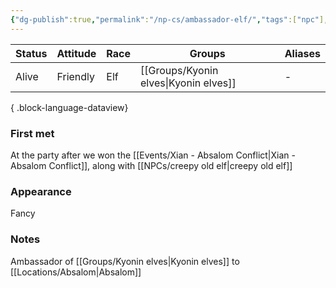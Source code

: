 ```yaml
---
{"dg-publish":true,"permalink":"/np-cs/ambassador-elf/","tags":["npc"],"dgShowBacklinks":true,"dgShowLocalGraph":true,"noteIcon":"npc","created":"2023-12-29T23:26:13.713+01:00","updated":"2024-01-13T10:24:01.066+01:00"}
---
```


| Status | Attitude | Race | Groups           | Aliases |
| ------ | -------- | ---- | ---------------- | ------- |
| Alive  | Friendly | Elf  | [[Groups/Kyonin elves\|Kyonin elves]] | \-      |

{ .block-language-dataview}
### First met
At the party after we won the [[Events/Xian - Absalom Conflict\|Xian - Absalom Conflict]], along with [[NPCs/creepy old elf\|creepy old elf]]
### Appearance
Fancy
### Notes
Ambassador of [[Groups/Kyonin elves\|Kyonin elves]] to [[Locations/Absalom\|Absalom]]